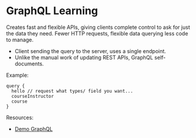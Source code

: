 # GraphQL Learning

Creates fast and flexible APIs, giving clients complete control to ask for just the data they need.
Fewer HTTP requests, flexible data querying less code to manage.

- Client sending the query to the server, uses a single endpoint.
- Unlike the manual work of updating REST APIs, GraphQL self-documents.

Example:

```
query {
  hello // request what types/ field you want...
  courseInstructor
  course
}
```


Resources:
- [Demo GraphQL](https://graphql-demo.mead.io)
